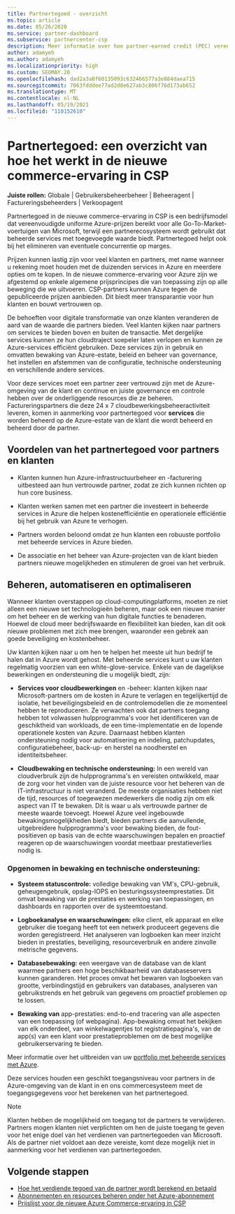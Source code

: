 ```yaml
---
title: Partnertegoed - overzicht
ms.topic: article
ms.date: 05/26/2020
ms.service: partner-dashboard
ms.subservice: partnercenter-csp
description: Meer informatie over hoe partner-earned credit (PEC) vereenvoudigde uniforme Azure-prijzen en door toegevoegde waarde beheerde services biedt, terwijl de concurrentie op marges wordt voorkomen.
author: adamyeh
ms.author: adamyeh
ms.localizationpriority: high
ms.custom: SEOMAY.20
ms.openlocfilehash: dad2a3a8f60135093c632466577a3e884daea715
ms.sourcegitcommit: 7063fdddee77ad2d8e627ab3c806f76d173ab652
ms.translationtype: MT
ms.contentlocale: nl-NL
ms.lasthandoff: 05/19/2021
ms.locfileid: "110152610"
---
```

# <a name="partner-earned-credit---an-overview-of-how-it-works-in-the-new-commerce-experience-in-csp"></a>Partnertegoed: een overzicht van hoe het werkt in de nieuwe commerce-ervaring in CSP

**Juiste rollen:** Globale | Gebruikersbeheerbeheer | Beheeragent | Factureringsbeheerders | Verkoopagent

Partnertegoed in de nieuwe commerce-ervaring in CSP is een bedrijfsmodel dat vereenvoudigde uniforme Azure-prijzen bereikt voor alle Go-To-Market-voertuigen van Microsoft, terwijl een partnerecosysteem wordt gebruikt dat beheerde services met toegevoegde waarde biedt. Partnertegoed helpt ook bij het elimineren van eventuele concurrentie op marges.

Prijzen kunnen lastig zijn voor veel klanten en partners, met name wanneer u rekening moet houden met de duizenden services in Azure en meerdere opties om te kopen. In de nieuwe commerce-ervaring voor Azure zijn we afgestemd op enkele algemene prijsprincipes die van toepassing zijn op alle beweging die we uitvoeren. CSP-partners kunnen Azure tegen de gepubliceerde prijzen aanbieden. Dit biedt meer transparantie voor hun klanten en bouwt vertrouwen op.

De behoeften voor digitale transformatie van onze klanten veranderen de aard van de waarde die partners bieden. Veel klanten kijken naar partners om services te bieden boven en buiten de transactie. Met dergelijke services kunnen ze hun cloudtraject soepeler laten verlopen en kunnen ze Azure-services efficiënt gebruiken. Deze services zijn in gebruik en omvatten bewaking van Azure-estate, beleid en beheer van governance, het instellen en afstemmen van de configuratie, technische ondersteuning en verschillende andere services. 

Voor deze services moet een partner zeer vertrouwd zijn met de Azure-omgeving van de klant en continue en juiste governance en controle hebben over de onderliggende resources die ze beheren. Factureringspartners die deze 24 x 7 cloudbewerkingsbeheeractiviteit leveren, komen in aanmerking voor partnertegoed voor **services** die worden beheerd op de Azure-estate van de klant die wordt beheerd en beheerd door de partner.


## <a name="benefits-of-the-partner-earned-credit-for-partners-and-customers"></a>Voordelen van het partnertegoed voor partners en klanten

- Klanten kunnen hun Azure-infrastructuurbeheer en -facturering uitbesteed aan hun vertrouwde partner, zodat ze zich kunnen richten op hun core business.

- Klanten werken samen met een partner die investeert in beheerde services in Azure die helpen kostenefficiëntie en operationele efficiëntie bij het gebruik van Azure te verhogen.

- Partners worden beloond omdat ze hun klanten een robuuste portfolio met beheerde services in Azure bieden.  

- De associatie en het beheer van Azure-projecten van de klant bieden partners nieuwe mogelijkheden en stimuleren de groei van het verbruik. 

## <a name="manage-automate-and-optimize"></a>Beheren, automatiseren en optimaliseren

Wanneer klanten overstappen op cloud-computingplatforms, moeten ze niet alleen een nieuwe set technologieën beheren, maar ook een nieuwe manier om het beheer en de werking van hun digitale functies te benaderen. Hoewel de cloud meer bedrijfswaarde en flexibiliteit kan bieden, kan dit ook nieuwe problemen met zich mee brengen, waaronder een gebrek aan goede beveiliging en kostenbeheer. 

Uw klanten kijken naar u om hen te helpen het meeste uit hun bedrijf te halen dat in Azure wordt gehost. Met beheerde services kunt u uw klanten regelmatig voorzien van een white-glove-service. Enkele van de dagelijkse bewerkingen en ondersteuning die u mogelijk biedt, zijn:

- **Services voor cloudbewerkingen** en -beheer: klanten kijken naar Microsoft-partners om de kosten in Azure te verlagen en tegelijkertijd de isolatie, het beveiligingsbeleid en de controlemodellen die ze momenteel hebben te reproduceren. Ze verwachten ook dat partners toegang hebben tot volwassen hulpprogramma's voor het identificeren van de geschiktheid van workloads, de een time-implementatie en de lopende operationele kosten van Azure. Daarnaast hebben klanten ondersteuning nodig voor automatisering en indeling, patchupdates, configuratiebeheer, back-up- en herstel na noodherstel en identiteitsbeheer. 

- **Cloudbewaking en technische ondersteuning:** In een wereld van cloudverbruik zijn de hulpprogramma's en vereisten ontwikkeld, maar de zorg voor het vinden van de juiste resource voor het beheren van de IT-infrastructuur is niet veranderd. De meeste organisaties hebben niet de tijd, resources of toegewezen medewerkers die nodig zijn om elk aspect van IT te bewaken. Dit is waar u als vertrouwde partner de meeste waarde toevoegt. Hoewel Azure veel ingebouwde bewakingsmogelijkheden biedt, bieden partners die aanvullende, uitgebreidere hulpprogramma's voor bewaking bieden, de fout-positieven op basis van de echte waarschuwingen bepalen en proactief reageren op de waarschuwingen voordat meetbaar prestatieverlies nodig is. 


### <a name="included-in-monitoring-and-technical-support"></a>Opgenomen in bewaking en technische ondersteuning:

- **Systeem statuscontrole:** volledige bewaking van VM's, CPU-gebruik, geheugengebruik, opslag-IOPS en besturingssysteemprestaties. Dit omvat bewaking van de prestaties en werking van toepassingen, en dashboards en rapporten over de systeemtoestand.

- **Logboekanalyse en waarschuwingen:** elke client, elk apparaat en elke gebruiker die toegang heeft tot een netwerk produceert gegevens die worden geregistreerd. Het analyseren van logboeken kan meer inzicht bieden in prestaties, beveiliging, resourceverbruik en andere zinvolle metrische gegevens.

- **Databasebewaking:** een weergave van de database van de klant waarmee partners een hoge beschikbaarheid van databaseservers kunnen garanderen. Het proces omvat het bewaren van logboeken van grootte, verbindingstijd en gebruikers van databases, analyseren van gebruikstrends en het gebruik van gegevens om proactief problemen op te lossen.

- **Bewaking van** app-prestaties: end-to-end tracering van alle aspecten van een toepassing (of webpagina). App-bewaking omvat het bekijken van elk onderdeel, van winkelwagentjes tot registratiepagina's, van de app(s) van een klant voor prestatieproblemen om de best mogelijke gebruikerservaring te bieden.

Meer informatie over het uitbreiden van uw [portfolio met beheerde services met Azure](https://partner.microsoft.com/campaigns/cloud-playbooks-thank-you).

Deze services houden een geschikt toegangsniveau voor partners in de Azure-omgeving van de klant in en ons commercesysteem meet de toegangsgegevens voor het berekenen van het partnertegoed.  

>[!Note]
>Klanten hebben de mogelijkheid om toegang tot de partners te verwijderen. Partners mogen klanten niet verplichten om hen de juiste toegang te geven voor het enige doel van het verdienen van partnertegoeden van Microsoft. Als de partner niet voldoet aan deze vereiste, komt deze mogelijk niet in aanmerking voor het verdienen van partnertegoeden.

## <a name="next-steps"></a>Volgende stappen

- [Hoe het verdiende tegoed van de partner wordt berekend en betaald](partner-earned-credit-explanation.md)
- [Abonnementen en resources beheren onder het Azure-abonnement](azure-plan-manage.md)
- [Prijslijst voor de nieuwe Azure Commerce-ervaring in CSP](azure-plan-price-list.md)